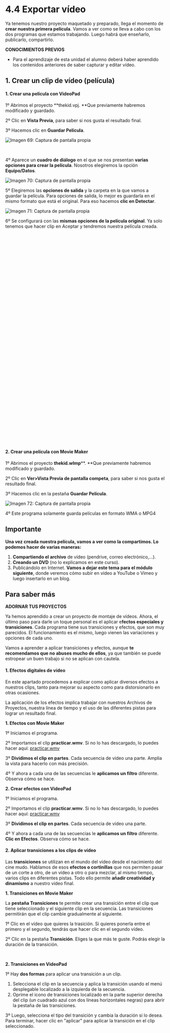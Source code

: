 # 4.4 Exportar vídeo

Ya tenemos nuestro proyecto maquetado y preparado, llega el momento de **crear nuestra primera película**. Vamos a ver como se lleva a cabo con los dos programas que estamos trabajando. Luego habrá que enseñarlo, publicarlo, compartirlo.

**CONOCIMIENTOS PREVIOS**

*   Para el aprendizaje de esta unidad el alumno deberá haber aprendido los contenidos anteriores de saber capturar y editar vídeo.

## 1\. Crear un clip de vídeo (película)

#### 1\. Crear una película con VideoPad

1º Abrimos el proyecto **thekid.vpj. **Que previamente habremos modificado y guardado.

2º Clic en **Vista Previa**, para saber si nos gusta el resultado final.

3º Hacemos clic en **Guardar Película**.


![Imagen 69: Captura de pantalla propia](img/crear_vido.jpg)


 

4º Aparece un **cuadro de diálogo** en el que se nos presentan **varias opciones para crear la película**. Nosotros elegiremos la opción **Equipo/Datos**.


![Imagen 70: Captura de pantalla propia](img/crear_vido2.jpg)



5º Elegiremos las **opciones de salida** y la carpeta en la que vamos a guardar la película. Para opciones de salida, lo mejor es guardarla en el mismo formato que está el original. Para eso hacemos **clic en Detectar**.


![Imagen 71: Captura de pantalla propia](img/crear_vido3.jpg)


6º Se configurará con las **mismas opciones de la película original**. Ya solo tenemos que hacer clip en Aceptar y tendremos nuestra película creada.

<object type="application/x-shockwave-flash" data="http://aularagon.catedu.es/materialesaularagon2013/imagen/crear%20peli.swf" style="display: block; margin-left: auto; margin-right: auto;" width="531" height="659"><param name="src" value="http://aularagon.catedu.es/materialesaularagon2013/imagen/crear%20peli.swf"><param name="wmode" value="transparent"><span id="mce_marker" data-mce-type="bookmark"></span></object>

#### 2\. Crear una película con Movie Maker

1º Abrimos el proyecto **thekid.wlmp****. **Que previamente habremos modificado y guardado.

2º Clic en **Ver>Vista Previa de pantalla competa**, para saber si nos gusta el resultado final.

3º Hacemos clic en la pestaña **Guardar Película**.


![Imagen 72: Captura de pantalla propia](img/crear_vido4.jpg)




4º Este programa solamente guarda películas en formato WMA o MPG4

## Importante

**Una vez creada nuestra película, vamos a ver como la compartimos. Lo podemos hacer de varias maneras:**

1.  **Compartiendo el archivo** de vídeo (pendrive, correo electrónico,...).
2.  **Creando un DVD** (no lo explicamos en este curso).
3.  Publicándolo en Internet. **Vamos a dejar este tema para el módulo siguiente**, donde veremos cómo subir en vídeo a YouTube o Vimeo y luego insertarlo en un blog.

## Para saber más

**ADORNAR TUS PROYECTOS**

Ya hemos aprendido a crear un proyecto de montaje de vídeos. Ahora, el último paso para darle un toque personal es el aplicar e**fectos especiales y transiciones**. Cada programa tiene sus transiciones y efectos, que son muy parecidos. El funcionamiento es el mismo, luego vienen las variaciones y opciones de cada uno.

Vamos a aprender a aplicar transiciones y efectos, aunque **te recomendamos que no abuses mucho de ellos**, ya que también se puede estropear un buen trabajo si no se aplican con cautela.

#### 1\. Efectos digitales de vídeo

En este apartado procedemos a explicar como aplicar diversos efectos a nuestros clips, tanto para mejorar su aspecto como para distorsionarlo en otras ocasiones.

La aplicación de los efectos implica trabajar con nuestros Archivos de Proyectos, nuestra línea de tiempo y el uso de las diferentes pistas para lograr un resultado final.

**1\. Efectos con Movie Maker**

1º Iniciamos el programa.

2º Importamos el clip **practicar.wmv**. Si no lo has descargado, lo puedes hacer aquí: [practicar.wmv](http://catedu.es/materialesaularagon2013/imagen/practicar.wmv)

3º **Dividimos el clip en partes**. Cada secuencia de vídeo una parte. Amplia la vista para hacerlo con más precisión.

4º Y ahora a cada una de las secuencias le **aplicamos un filtro** diferente. Observa cómo se hace.

<object type="application/x-shockwave-flash" data="http://aularagon.catedu.es/materialesaularagon2013/imagen/filtros1.swf" width="715" height="553"><param name="src" value="http://aularagon.catedu.es/materialesaularagon2013/imagen/filtros1.swf"><param name="wmode" value="transparent"><span id="mce_marker" data-mce-type="bookmark"></span></object>

**2\. Crear efectos con VideoPad**

1º Iniciamos el programa.

2º Importamos el clip **practicar.wmv**. Si no lo has descargado, lo puedes hacer aquí: [practicar.wmv](http://catedu.es/materialesaularagon2013/imagen/practicar.wmv)

3º **Dividimos el clip en partes**. Cada secuencia de vídeo una parte. 

4º Y ahora a cada una de las secuencias le **aplicamos un filtro** diferente. **Clic en Efectos**. Observa cómo se hace. 

<object type="application/x-shockwave-flash" data="http://aularagon.catedu.es/materialesaularagon2013/imagen/filtros2.swf" width="715" height="518"><param name="src" value="http://aularagon.catedu.es/materialesaularagon2013/imagen/filtros2.swf"><param name="wmode" value="transparent"><span id="mce_marker" data-mce-type="bookmark"></span></object>

#### 2\. Aplicar transiciones a los clips de vídeo

Las **transiciones** se utilizan en el mundo del vídeo desde el nacimiento del cine mudo. Hablamos de esos **efectos o cortinillas** que nos permiten pasar de un corte a otro, de un vídeo a otro o para mezclar, al mismo tiempo, varios clips en diferentes pistas. Todo ello permite **añadir creatividad y dinamismo** a nuestro vídeo final.

**1\. Transiciones en Movie Maker**

La **pestaña Transiciones** te permite crear una transición entre el clip que tiene seleccionado y el siguiente clip en la secuencia. Las transiciones permitirán que el clip cambie gradualmente al siguiente.

1º Clic en el vídeo que quieres la trasición. Si quieres ponerla entre el primero y el segundo, tendrás que hacer clic en el segundo vídeo.

2º Clic en la pestaña **Transición**. Eliges la que más te guste. Podrás elegir la duración de la transición.

<object type="application/x-shockwave-flash" data="http://aularagon.catedu.es/materialesaularagon2013/imagen/transiciones1.swf" width="715" height="576"><param name="src" value="http://aularagon.catedu.es/materialesaularagon2013/imagen/transiciones1.swf"><param name="wmode" value="transparent"><span id="mce_marker" data-mce-type="bookmark"></span></object>
 

**2\. Transiciones en VideoPad**

1º Hay **dos formas** para aplicar una transición a un clip.

1.  Selecciona el clip en la secuencia y aplica la transición usando el menú desplegable localizado a la izquierda de la secuencia.
2.  Oprime el icono de transiciones localizado en la parte superior derecha del clip (un cuadrado azul con dos líneas horizontales negras) para abrir la pestaña de las transiciones.

3º Luego, selecciona el tipo del transición y cambia la duración si lo desea. Para terminar, hacer clic en "aplicar" para aplicar la transición en el clip seleccionado.

<object type="application/x-shockwave-flash" data="http://aularagon.catedu.es/materialesaularagon2013/imagen/transiciones2.swf" width="715" height="518"><param name="src" value="http://aularagon.catedu.es/materialesaularagon2013/imagen/transiciones2.swf"><param name="wmode" value="transparent"><span id="mce_marker" data-mce-type="bookmark"></span></object>

